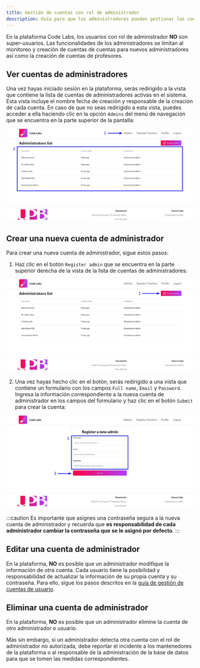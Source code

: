 ```yaml
---
title: Gestión de cuentas con rol de administrador
description: Guía para que los administradores puedan gestionar las cuentas existentes de administradores en la plataforma Code Labs.
---
```


En la plataforma Code Labs, los usuarios con rol de administrador **NO** son super-usuarios. Las funcionalidades de los administradores se limitan al monitoreo y creación de cuentas de cuentas para nuevos administradores así como la creación de cuentas de profesores.

## Ver cuentas de administradores

Una vez hayas iniciado sesión en la plataforma, serás redirigido a la vista que contiene la lista de cuentas de administradores activas en el sistema. Esta vista incluye el nombre fecha de creación y responsable de la creación de cada cuenta. En caso de que no seas redirigido a esta vista, puedes acceder a ella haciendo clic en la opción `Admins` del menú de navegación que se encuentra en la parte superior de la pantalla:

![Captura de pantalla mostrando la vista de la lista de cuentas de administradores y la opción para acceder a ella](../../../../assets/admins/admin-accounts-management/1.jpg)

## Crear una nueva cuenta de administrador

Para crear una nueva cuenta de administrador, sigue estos pasos:

1. Haz clic en el botón `Register admin` que se encuentra en la parte superior derecha de la vista de la lista de cuentas de administradores:

![Captura de pantalla mostrando la ubicación del botón para registrar un nuevo administrador](../../../../assets/admins/admin-accounts-management/2.jpg)

2. Una vez hayas hecho clic en el botón, serás redirigido a una vista que contiene un formulario con los campos `Full name`, `Email` y `Password`. Ingresa la información correspondiente a la nueva cuenta de administrador en los campos del formulario y haz clic en el botón `Submit` para crear la cuenta:

![Captura de pantalla mostrando el formulario para registrar un nuevo administrador](../../../../assets/admins/admin-accounts-management/3.jpg)

:::caution
Es importante que asignes una contraseña segura a la nueva cuenta de administrador y recuerda que **es responsabilidad de cada administrador cambiar la contraseña que se le asignó por defecto**.
:::

## Editar una cuenta de administrador

En la plataforma, **NO** es posible que un administrador modifique la información de otra cuenta. Cada usuario tiene la posibilidad y responsabilidad de actualizar la información de su propia cuenta y su contraseña. Para ello, sigue los pasos descritos en la [guía de gestión de cuentas de usuario](/guides/users/profile-management).

## Eliminar una cuenta de administrador

En la plataforma, **NO** es posible que un administrador elimine la cuenta de otro administrador o usuario.

Más sin embargo, si un administrador detecta otra cuenta con el rol de administrador no autorizada, debe reportar el incidente a los mantenedores de la plataforma o al responsable de la administración de la base de datos para que se tomen las medidas correspondientes.
